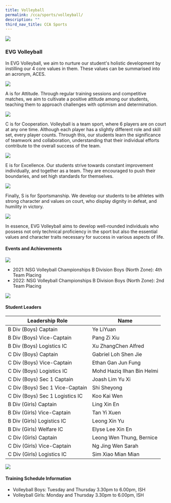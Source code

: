 ```yaml
---
title: Volleyball
permalink: /cca/sports/volleyball/
description: ""
third_nav_title: CCA Sports
---
```

![](/images/Co%20Curricular%20@%20EVG/Sports%20CCA/Volleyball/_vball1.jpeg)

### EVG Volleyball
	
In EVG Volleyball, we aim to nurture our student's holistic development by instilling our 4 core values in them. These values can be summarised into an acronym, ACES. 

![](/images/Co%20Curricular%20@%20EVG/Sports%20CCA/Volleyball/vball22_02.jpg)

A is for Attitude. Through regular training sessions and competitive matches, we aim to cultivate a positive attitude among our students, teaching them to approach challenges with optimism and determination. 

![](/images/Co%20Curricular%20@%20EVG/Sports%20CCA/Volleyball/vball21_05.jpg)

C is for Cooperation. Volleyball is a team sport, where 6 players are on court at any one time. Although each player has a slightly different role and skill set, every player counts. Through this, our students learn the significance of teamwork and collaboration, understanding that their individual efforts contribute to the overall success of the team.

![](/images/Co%20Curricular%20@%20EVG/Sports%20CCA/Volleyball/vball23_09.jpeg)

E is for Excellence. Our students strive towards constant improvement individually, and together as a team. They are encouraged to push their boundaries, and set high standards for themselves.

![](/images/Co%20Curricular%20@%20EVG/Sports%20CCA/Volleyball/vball22_03.jpg)

Finally, S is for Sportsmanship. We develop our students to be athletes with strong character and values on court, who display dignity in defeat, and humility in victory.

![](/images/Co%20Curricular%20@%20EVG/Sports%20CCA/Volleyball/vball21_04.jpg)

In essence, EVG Volleyball aims to develop well-rounded individuals who possess not only technical proficiency in the sport but also the essential values and character traits necessary for success in various aspects of life.	
	

#### Events and Achievements

![](/images/Co%20Curricular%20@%20EVG/Sports%20CCA/Volleyball/vball22_04.jpg)

* 2021: NSG Volleyball Championships B Division Boys (North Zone): 4th Team Placing
* 2022: NSG Volleyball Championships B Division Boys (North Zone): 2nd Team Placing

![](/images/Co%20Curricular%20@%20EVG/Sports%20CCA/Volleyball/vball23_08.jpeg)

#### Student Leaders

| Leadership Role | Name |
|-------|-------|
| B Div (Boys) Captain | Ye LiYuan | 
| B Div (Boys) Vice-Captain | Pang Zi Xiu |
| B Div (Boys) Logistics IC | Xu ZhangChen Alfred |
| C Div (Boys) Captain | Gabriel Loh Shen Jie | 
| C Div (Boys) Vice-Captain | Ethan Gan Jun Fung |
| C Div (Boys) Logistics IC | Mohd Haziq Ilhan Bin Helmi|
| C Div (Boys) Sec 1 Captain | Joash Lim Yu Xi | 
| C Div (Boys) Sec 1 Vice-Captain | Shi Sheyong |
| C Div (Boys) Sec 1 Logistics IC | Koo Kai Wen|
| B Div (Girls) Captain | Ling Xin En | 
| B Div (Girls) Vice-Captain | Tan Yi Xuen |
| B Div (Girls) Logistics IC | Leong Xin Yu |
| B Div (Girls) Welfare IC | Elyse Lee Xin En |
| C Div (Girls) Captain | Leong Wen Thung, Bernice | 
| C Div (Girls) Vice-Captain | Ng Jing Wen Sarah |
| C Div (Girls) Logistics IC | Sim Xiao Mian Mian|  |

![](/images/Co%20Curricular%20@%20EVG/Sports%20CCA/Volleyball/vball22_05.jpg)

#### Training Schedule Information
* Volleyball Boys: Tuesday and Thursday 3.30pm to 6.00pm, ISH
* Volleyball Girls: Monday and Thursday 3.30pm to 6.00pm, ISH